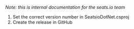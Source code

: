 *Note: this is internal documentation for the seats.io team*

1) Set the correct version number in SeatsioDotNet.csproj
2) Create the release in GitHub
